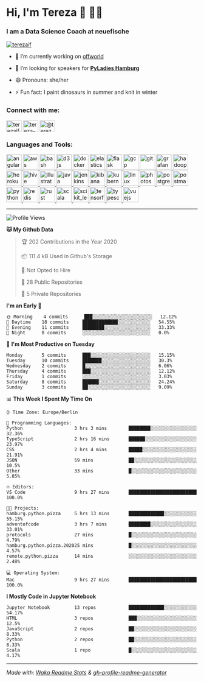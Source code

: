 
<h1 align="left">Hi, I'm Tereza 🐍 🖖🏽</h1>
<h3 align="left">I am a Data Science Coach at neuefische</h3>

<p align="left"> <a href="https://twitter.com/terezaif" target="blank"><img src="https://img.shields.io/twitter/follow/terezaif?logo=twitter&style=for-the-badge" alt="terezaif" /></a> </p>

- 🔭 I’m currently working on [offworld](https://github.com/terezaif/offworld)

- 👯 I’m looking for speakers for [**PyLadies Hamburg**](https://hamburg.pyladies.com)
- 😄 Pronouns: she/her
- ⚡ Fun fact: I paint dinosaurs in summer and knit in winter


<h3 align="left">Connect with me:</h3>
<p align="left">
<a href="https://twitter.com/terezaif" target="blank"><img align="center" src="https://cdn.jsdelivr.net/npm/simple-icons@3.0.1/icons/twitter.svg" alt="terezaif" height="30" width="40" /></a>
<a href="https://linkedin.com/in/tereza-iofciu" target="blank"><img align="center" src="https://cdn.jsdelivr.net/npm/simple-icons@3.0.1/icons/linkedin.svg" alt="tereza-iofciu" height="30" width="40" /></a>
<a href="https://medium.com/@terezaif" target="blank"><img align="center" src="https://cdn.jsdelivr.net/npm/simple-icons@3.0.1/icons/medium.svg" alt="@terezaif" height="30" width="40" /></a>
</p>

<h3 align="left">Languages and Tools:</h3>
<p align="left"> <a href="https://angular.io" target="_blank"> <img src="https://devicons.github.io/devicon/devicon.git/icons/angularjs/angularjs-original.svg" alt="angularjs" width="40" height="40"/> </a> <a href="https://aws.amazon.com" target="_blank"> <img src="https://devicons.github.io/devicon/devicon.git/icons/amazonwebservices/amazonwebservices-original-wordmark.svg" alt="aws" width="40" height="40"/> </a> <a href="https://www.gnu.org/software/bash/" target="_blank"> <img src="https://www.vectorlogo.zone/logos/gnu_bash/gnu_bash-icon.svg" alt="bash" width="40" height="40"/> </a> <a href="https://d3js.org/" target="_blank"> <img src="https://devicons.github.io/devicon/devicon.git/icons/d3js/d3js-original.svg" alt="d3js" width="40" height="40"/> </a> <a href="https://www.docker.com/" target="_blank"> <img src="https://devicons.github.io/devicon/devicon.git/icons/docker/docker-original-wordmark.svg" alt="docker" width="40" height="40"/> </a> <a href="https://www.elastic.co" target="_blank"> <img src="https://www.vectorlogo.zone/logos/elastic/elastic-icon.svg" alt="elasticsearch" width="40" height="40"/> </a> <a href="https://flask.palletsprojects.com/" target="_blank"> <img src="https://www.vectorlogo.zone/logos/pocoo_flask/pocoo_flask-icon.svg" alt="flask" width="40" height="40"/> </a> <a href="https://cloud.google.com" target="_blank"> <img src="https://www.vectorlogo.zone/logos/google_cloud/google_cloud-icon.svg" alt="gcp" width="40" height="40"/> </a> <a href="https://git-scm.com/" target="_blank"> <img src="https://www.vectorlogo.zone/logos/git-scm/git-scm-icon.svg" alt="git" width="40" height="40"/> </a> <a href="https://grafana.com" target="_blank"> <img src="https://www.vectorlogo.zone/logos/grafana/grafana-icon.svg" alt="grafana" width="40" height="40"/> </a> <a href="https://hadoop.apache.org/" target="_blank"> <img src="https://www.vectorlogo.zone/logos/apache_hadoop/apache_hadoop-icon.svg" alt="hadoop" width="40" height="40"/> </a> <a href="https://heroku.com" target="_blank"> <img src="https://www.vectorlogo.zone/logos/heroku/heroku-icon.svg" alt="heroku" width="40" height="40"/> </a> <a href="https://hive.apache.org/" target="_blank"> <img src="https://www.vectorlogo.zone/logos/apache_hive/apache_hive-icon.svg" alt="hive" width="40" height="40"/> </a> <a href="https://www.adobe.com/in/products/illustrator.html" target="_blank"> <img src="https://www.vectorlogo.zone/logos/adobe_illustrator/adobe_illustrator-icon.svg" alt="illustrator" width="40" height="40"/> </a> <a href="https://www.java.com" target="_blank"> <img src="https://devicons.github.io/devicon/devicon.git/icons/java/java-original-wordmark.svg" alt="java" width="40" height="40"/> </a> <a href="https://www.jenkins.io" target="_blank"> <img src="https://www.vectorlogo.zone/logos/jenkins/jenkins-icon.svg" alt="jenkins" width="40" height="40"/> </a> <a href="https://www.elastic.co/kibana" target="_blank"> <img src="https://www.vectorlogo.zone/logos/elasticco_kibana/elasticco_kibana-icon.svg" alt="kibana" width="40" height="40"/> </a> <a href="https://kubernetes.io" target="_blank"> <img src="https://www.vectorlogo.zone/logos/kubernetes/kubernetes-icon.svg" alt="kubernetes" width="40" height="40"/> </a> <a href="https://www.linux.org/" target="_blank"> <img src="https://devicons.github.io/devicon/devicon.git/icons/linux/linux-original.svg" alt="linux" width="40" height="40"/> </a> <a href="https://www.photoshop.com/en" target="_blank"> <img src="https://devicons.github.io/devicon/devicon.git/icons/photoshop/photoshop-plain.svg" alt="photoshop" width="40" height="40"/> </a> <a href="https://www.postgresql.org" target="_blank"> <img src="https://devicons.github.io/devicon/devicon.git/icons/postgresql/postgresql-original-wordmark.svg" alt="postgresql" width="40" height="40"/> </a> <a href="https://postman.com" target="_blank"> <img src="https://www.vectorlogo.zone/logos/getpostman/getpostman-icon.svg" alt="postman" width="40" height="40"/> </a> <a href="https://www.python.org" target="_blank"> <img src="https://devicons.github.io/devicon/devicon.git/icons/python/python-original.svg" alt="python" width="40" height="40"/> </a> <a href="https://redis.io" target="_blank"> <img src="https://devicons.github.io/devicon/devicon.git/icons/redis/redis-original-wordmark.svg" alt="redis" width="40" height="40"/> </a> <a href="https://www.rust-lang.org" target="_blank"> <img src="https://devicons.github.io/devicon/devicon.git/icons/rust/rust-plain.svg" alt="rust" width="40" height="40"/> </a> <a href="https://www.scala-lang.org" target="_blank"> <img src="https://devicons.github.io/devicon/devicon.git/icons/scala/scala-original-wordmark.svg" alt="scala" width="40" height="40"/> </a> <a href="https://scikit-learn.org/" target="_blank"> <img src="https://upload.wikimedia.org/wikipedia/commons/0/05/Scikit_learn_logo_small.svg" alt="scikit_learn" width="40" height="40"/> </a> <a href="https://www.tensorflow.org" target="_blank"> <img src="https://www.vectorlogo.zone/logos/tensorflow/tensorflow-icon.svg" alt="tensorflow" width="40" height="40"/> </a> <a href="https://www.typescriptlang.org/" target="_blank"> <img src="https://devicons.github.io/devicon/devicon.git/icons/typescript/typescript-original.svg" alt="typescript" width="40" height="40"/> </a> <a href="https://vuejs.org/" target="_blank"> <img src="https://devicons.github.io/devicon/devicon.git/icons/vuejs/vuejs-original-wordmark.svg" alt="vuejs" width="40" height="40"/> </a> </p>

---

<!--START_SECTION:waka-->
![Profile Views](http://img.shields.io/badge/Profile%20Views-249-blue)

**🐱 My Github Data** 

> 🏆 202 Contributions in the Year 2020
 > 
> 📦 111.4 kB Used in Github's Storage 
 > 
> 🚫 Not Opted to Hire
 > 
> 📜 28 Public Repositories 
 > 
> 🔑 5 Private Repositories  

**I'm an Early 🐤** 

```text
🌞 Morning    4 commits      ███░░░░░░░░░░░░░░░░░░░░░░   12.12% 
🌆 Daytime    18 commits     █████████████░░░░░░░░░░░░   54.55% 
🌃 Evening    11 commits     ████████░░░░░░░░░░░░░░░░░   33.33% 
🌙 Night      0 commits      ░░░░░░░░░░░░░░░░░░░░░░░░░   0.0%

```
📅 **I'm Most Productive on Tuesday** 

```text
Monday       5 commits      ███░░░░░░░░░░░░░░░░░░░░░░   15.15% 
Tuesday      10 commits     ███████░░░░░░░░░░░░░░░░░░   30.3% 
Wednesday    2 commits      █░░░░░░░░░░░░░░░░░░░░░░░░   6.06% 
Thursday     4 commits      ███░░░░░░░░░░░░░░░░░░░░░░   12.12% 
Friday       1 commits      ░░░░░░░░░░░░░░░░░░░░░░░░░   3.03% 
Saturday     8 commits      ██████░░░░░░░░░░░░░░░░░░░   24.24% 
Sunday       3 commits      ██░░░░░░░░░░░░░░░░░░░░░░░   9.09%

```


📊 **This Week I Spent My Time On** 

```text
⌚︎ Time Zone: Europe/Berlin

💬 Programming Languages: 
Python                   3 hrs 3 mins        ████████░░░░░░░░░░░░░░░░░   32.36% 
TypeScript               2 hrs 16 mins       ██████░░░░░░░░░░░░░░░░░░░   23.97% 
CSS                      2 hrs 4 mins        █████░░░░░░░░░░░░░░░░░░░░   21.91% 
JSON                     59 mins             ██░░░░░░░░░░░░░░░░░░░░░░░   10.5% 
Other                    33 mins             █░░░░░░░░░░░░░░░░░░░░░░░░   5.85%

🔥 Editors: 
VS Code                  9 hrs 27 mins       █████████████████████████   100.0%

🐱‍💻 Projects: 
hamburg.python.pizza     5 hrs 13 mins       █████████████░░░░░░░░░░░░   55.15% 
adventofcode             3 hrs 7 mins        ████████░░░░░░░░░░░░░░░░░   33.01% 
protocols                27 mins             █░░░░░░░░░░░░░░░░░░░░░░░░   4.79% 
hamburg.python.pizza.202025 mins             █░░░░░░░░░░░░░░░░░░░░░░░░   4.57% 
remote.python.pizza      14 mins             ░░░░░░░░░░░░░░░░░░░░░░░░░   2.48%

💻 Operating System: 
Mac                      9 hrs 27 mins       █████████████████████████   100.0%

```

**I Mostly Code in Jupyter Notebook** 

```text
Jupyter Notebook         13 repos            █████████████░░░░░░░░░░░░   54.17% 
HTML                     3 repos             ███░░░░░░░░░░░░░░░░░░░░░░   12.5% 
JavaScript               2 repos             ██░░░░░░░░░░░░░░░░░░░░░░░   8.33% 
Python                   2 repos             ██░░░░░░░░░░░░░░░░░░░░░░░   8.33% 
Scala                    1 repo              █░░░░░░░░░░░░░░░░░░░░░░░░   4.17%

```



<!--END_SECTION:waka-->

---

<em>Made with: [Waka Readme Stats](https://github.com/anmol098/waka-readme-stats) & [gh-profile-readme-generator](https://rahuldkjain.github.io/gh-profile-readme-generator/)</em>
